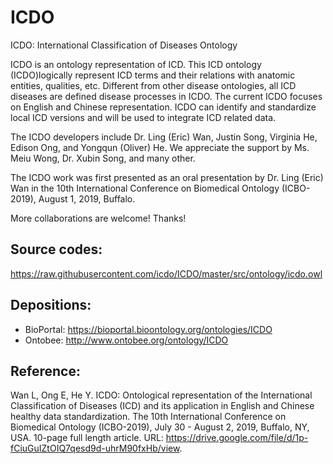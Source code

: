 # ICDO
ICDO: International Classification of Diseases Ontology

ICDO is an ontology representation of ICD. This ICD ontology (ICDO)logically represent ICD terms and their relations with anatomic entities, qualities, etc. Different from other disease ontologies, all ICD diseases are defined disease processes in ICDO. The current ICDO focuses on English and Chinese representation. ICDO can identify and standardize local ICD versions and will be used to integrate ICD related data. 

The ICDO developers include Dr. Ling (Eric) Wan, Justin Song, Virginia He, Edison Ong, and Yongqun (Oliver) He. We appreciate the support by Ms. Meiu Wong, Dr. Xubin Song, and many other. 

The ICDO work was first presented as an oral presentation by Dr. Ling (Eric) Wan in the 10th International Conference on Biomedical Ontology (ICBO-2019), August 1, 2019, Buffalo.

More collaborations are welcome! Thanks! 

## Source codes:
https://raw.githubusercontent.com/icdo/ICDO/master/src/ontology/icdo.owl

## Depositions:
- BioPortal: https://bioportal.bioontology.org/ontologies/ICDO 
- Ontobee: http://www.ontobee.org/ontology/ICDO  

## Reference:
Wan L, Ong E, He Y. ICDO: Ontological representation of the International Classification of Diseases (ICD) and its application in English and Chinese healthy data standardization. The 10th International Conference on Biomedical Ontology (ICBO-2019), July 30 - August 2, 2019, Buffalo, NY, USA. 10-page full length article. URL: https://drive.google.com/file/d/1p-fCiuGuIZtOIQ7qesd9d-uhrM90fxHb/view. 

